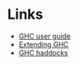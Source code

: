 Links
=====

- [GHC user guide](https://downloads.haskell.org/~ghc/8.0.2/docs/html/)
- [Extending GHC](https://downloads.haskell.org/~ghc/latest/docs/html/users_guide/extending_ghc.html)
- [GHC haddocks](https://downloads.haskell.org/~ghc/8.0.2/docs/html/libraries/ghc-8.0.2/index.html)


